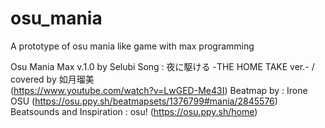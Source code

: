 # osu_mania
A prototype of osu mania like game with max programming

Osu Mania Max v.1.0 by Selubi
Song : 夜に駆ける -THE HOME TAKE ver.- / covered by 如月瑠美  
           (https://www.youtube.com/watch?v=LwGED-Me43I)
Beatmap by : Irone OSU
           (https://osu.ppy.sh/beatmapsets/1376799#mania/2845576)
Beatsounds and Inspiration : osu! (https://osu.ppy.sh/home)
